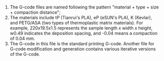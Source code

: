 1. The G-code files are named following the pattern "material + type + size + compaction distance";
2. The materials include tP (Tianrui's PLA), eP (eSUN's PLA), K (Kevlar), and PETG/ASA (two types of thermoplastic matrix materials). For example, 220x19.5x1.5 represents the sample length x width x height, w0.49 indicates the deposition spacing, and -0.04 means a compaction of 0.04 mm.
3. The G-code in this file is the standard printing G-code. Another file for G-code modification and generation contains various iterative versions of the G-code.